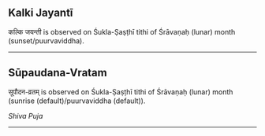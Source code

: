 ## Kalki Jayantī
कल्कि जयन्ती is observed on Śukla-Ṣaṣṭhī tithi of Śrāvaṇaḥ (lunar) month (sunset/puurvaviddha).



---
## Sūpaudana-Vratam
सूपौदन-व्रतम् is observed on Śukla-Ṣaṣṭhī tithi of Śrāvaṇaḥ (lunar) month (sunrise (default)/puurvaviddha (default)).

_Shiva Puja_

---
